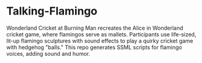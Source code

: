 # Talking-Flamingo
 Wonderland Cricket at Burning Man recreates the Alice in Wonderland cricket game, where flamingos serve as mallets. Participants use life-sized, lit-up flamingo sculptures with sound effects to play a quirky cricket game with hedgehog "balls." This repo generates SSML scripts for flamingo voices, adding sound and humor.
